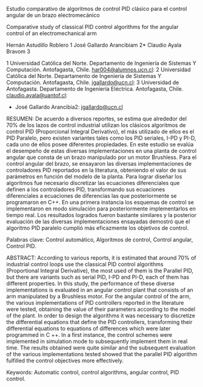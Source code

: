 Estudio comparativo de algoritmos de control PID clásico para el control angular de un brazo electromecánico

Comparative study of classical PID control algorithms for the angular control of an electromechanical arm
 
Hernán Astudillo Roblero 1 
José Gallardo Arancibiam 2*
Claudio Ayala Bravom 3

1 Universidad Católica del Norte. Departamento de Ingeniería de Sistemas Y Computación. Antofagasta, Chile. har004@alumnos.ucn.cl: 
2 Universidad Católica del Norte. Departamento de Ingeniería de Sistemas Y Computación. Antofagasta, Chile. jgallardo@ucn.cl:
3 Universidad de Antofagasta. Departamento de Ingeniería Eléctrica. Antofagasta, Chile. claudio.ayala@uantof.cl:

* José Gallardo Arancibia2: jgallardo@ucn.cl

RESUMEN:
De acuerdo a diversos reportes, se estima que alrededor del 70% de los lazos de control industrial utilizan los clásicos algoritmos de control PID (Proporcional Integral Derivativo), el más utilizado de ellos es el PID Paralelo, pero existen variantes tales como los PID seriales, I-PD y PI-D, cada uno de ellos posee diferentes propiedades. En este estudio se evalúa el desempeño de estas diversas implementaciones en una planta de control angular que consta de un brazo manipulado por un motor Brushless. Para el control angular del brazo, se ensayaron las diversas implementaciones de controladores PID reportados en la literatura, obteniendo el valor de sus parámetros en función del modelo de la planta. Para lograr diseñar los algoritmos fue necesario discretizar las ecuaciones diferenciales que definen a los controladores PID, transformando sus ecuaciones diferenciales a ecuaciones de diferencias las que posteriormente se programaron en C++. En una primera instancia los esquemas de control se implementaron en modo simulación para posteriormente implementarlos en tiempo real. Los resultados logrados fueron bastante similares y la posterior evaluación de las diversas implementaciones ensayadas demostró que el algoritmo PID paralelo cumplió más eficazmente los objetivos de control. 

Palabras clave: Control automático, Algoritmos de control, Control angular, Control PID.

ABSTRACT:
According to various reports, it is estimated that around 70% of industrial control loops use the classical PID control algorithms (Proportional Integral Derivative), the most used of them is the Parallel PID, but there are variants such as serial PID, I-PD and PI-D, each of them has different properties. In this study, the performance of these diverse implementations is evaluated in an angular control plant that consists of an arm manipulated by a Brushless motor. For the angular control of the arm, the various implementations of PID controllers reported in the literature were tested, obtaining the value of their parameters according to the model of the plant. In order to design the algorithms it was necessary to discretize the differential equations that define the PID controllers, transforming their differential equations to equations of differences which were later programmed in C ++. In a first instance, the control schemes were implemented in simulation mode to subsequently implement them in real time. The results obtained were quite similar and the subsequent evaluation of the various implementations tested showed that the parallel PID algorithm fulfilled the control objectives more effectively.

Keywords: Automatic control, control algorithms, angular control, PID control.
